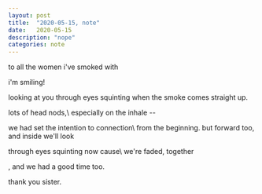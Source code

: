```yaml
---
layout: post
title:  "2020-05-15, note"
date:   2020-05-15
description: "nope"
categories: note
---
```

to all the women i've smoked with

i'm smiling!

looking at you through eyes squinting when the smoke comes straight up.

lots of head nods,\\
especially on the inhale --

we had set the intention to connection\\
from the beginning. but forward too, and inside we'll look

through eyes squinting now cause\\
we're faded, together

, and we had a good time too.


thank you sister.
